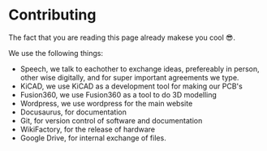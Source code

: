 # Contributing
The fact that you are reading this page already makese you cool 😎.

We use the following things:
- Speech, we talk to eachother to exchange ideas, prefereably in person, other wise digitally, and for super important agreements we type.
- KiCAD, we use KiCAD as a development tool for making our PCB's
- Fusion360, we use Fusion360 as a tool to do 3D modelling
- Wordpress, we use wordpress for the main website
- Docusaurus, for documentation
- Git, for version control of software and documentation
- WikiFactory, for the release of hardware
- Google Drive, for internal exchange of files.


